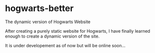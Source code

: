 # hogwarts-better
The dynamic version of Hogwarts Website

After creating a purely static website for Hogwarts, I have finally learned enough to create a dynamic version of the site. 

It is under developement as of now but will be online soon...
